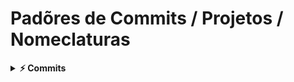 # Padõres de Commits / Projetos / Nomeclaturas

<details>
  <summary><b>⚡ Commits </b></summary>
  <br/>
  
 #### Tipo e Descrição

O primeiro elemento do commit é o seu tipo, ele irá indicar um escopo sobre o que foi alterado ou adicionado. Os tipos que usamos são: chore, feat, style, docs, e test.

- `chore` - Commits do tipo chore indicam instalação ou remoção de dependências e configurações do projeto.
  
- `feat`- Commits do tipo feat indicam que seu trecho de código está criando, alterando ou deletando uma funcionalidade. 

- `style` - Commits do tipo style indicam que houveram alterações referentes a estilizações, adição de arquivos como imagens, vídeos ou documentos ao projeto.

- `docs` - Commits do tipo docs indicam que houveram mudanças na documentação da aplicação e no próprio README.

- `test` - Commits do tipo test são utilizados quando são realizadas alterações em arquivos de testes, seja criando, alterando ou excluindo testes em geral. (Não afeta o código fonte ou quaisquer funcionalidades do projeto)

<details>
